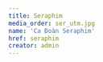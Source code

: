 ```yaml
---
title: Seraphim
media_order: ser_utm.jpg
name: 'Ca Đoàn Seraphim'
href: seraphim
creator: admin
---
```


